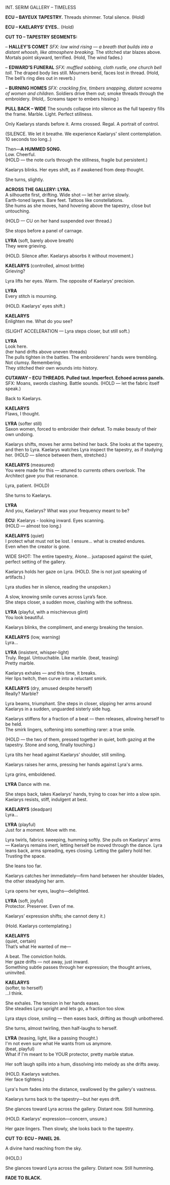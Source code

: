 INT. SERIM GALLERY – TIMELESS

**ECU – BAYEUX TAPESTRY.**  Threads shimmer.  Total silence.
(Hold)

**ECU – KAELARYS’ EYES.**.
(Hold)

**CUT TO – TAPESTRY SEGMENTS:**

– **HALLEY’S COMET**
   *SFX: low wind rising — a breath that builds into a distant whoosh, like atmosphere breaking.*
   The stitched star blazes above.  Mortals point skyward, terrified.
   (Hold, The wind fades.)

– **EDWARD’S FUNERAL**
   *SFX: muffled sobbing, cloth rustle, one church bell toll.*
   The draped body lies still.  Mourners bend, faces lost in thread.
   (Hold, The bell’s ring dies out in reverb.)

– **BURNING HOMES**
   *SFX: crackling fire, timbers snapping, distant screams of women and children.*
   Soldiers drive them out; smoke threads through the embroidery.
   (Hold,. Screams taper to embers hissing.)

**PULL BACK – WIDE**
The sounds collapse into silence as the full tapestry fills the frame.
Marble.  Light.  Perfect stillness.

Only Kaelarys stands before it. Arms crossed. Regal. A portrait of control.  

(SILENCE. We let it breathe. We experience Kaelarys' silent contemplation. 10 seconds too long..)  

Then—**A HUMMED SONG.**  
Low. Cheerful.  
(HOLD — the note curls through the stillness, fragile but persistent.)  

Kaelarys blinks. Her eyes shift, as if awakened from deep thought.  

She turns, slightly.  

**ACROSS THE GALLERY: LYRA.**  
A silhouette first, drifting. Wide shot — let her arrive slowly.  
Earth-toned layers. Bare feet. Tattoos like constellations.  
She hums as she moves, hand hovering above the tapestry, close but untouching.  

(HOLD — CU on her hand suspended over thread.)  

She stops before a panel of carnage.  

**LYRA** (soft, barely above breath)  
They were grieving.  

(HOLD. Silence after. Kaelarys absorbs it without movement.)  

**KAELARYS** (controlled, almost brittle)  
Grieving?  

Lyra lifts her eyes. Warm. The opposite of Kaelarys’ precision.  

**LYRA**  
Every stitch is mourning.  

(HOLD. Kaelarys’ eyes shift.)  

**KAELARYS**  
Enlighten me. What do you see?  

(SLIGHT ACCELERATION — Lyra steps closer, but still soft.)  

**LYRA**  
Look here.  
(her hand drifts above uneven threads)  
The pulls tighten in the battles. The embroiderers’ hands were trembling. Not clumsy. Remembering.  
They stitched their own wounds into history.  

**CUTAWAY – ECU THREADS. Pulled taut. Imperfect. Echoed across panels.**  
SFX: Moans, swords clashing.  Battle sounds.
(HOLD — let the fabric itself speak.)  

Back to Kaelarys.

**KAELARYS**  
Flaws, I thought.  

**LYRA** (softer still)  
Saxon women, forced to embroider their defeat. To make beauty of their own undoing.  

Kaelarys shifts, moves her arms behind her back. She looks at the tapestry, and then to Lyra.  Kaelarys watches Lyra inspect the tapestry, as if studying her.
(HOLD — silence between them, stretched.)  

**KAELARYS** (measured)  
You were made for this — attuned to currents others overlook. The Architect gave you that resonance.  

Lyra, patient.  (HOLD)

She turns to Kaelarys.

**LYRA**  
And you, Kaelarys? What was your frequency meant to be?  

**ECU**: Kaelarys - looking inward. Eyes scanning.  
(HOLD — almost too long.)  

**KAELARYS** (quiet)  
I protect what must not be lost. I ensure... what is created endures.  
Even when the creator is gone.

WIDE SHOT: The entire tapestry, Alone... juxtaposed against the quiet, perfect setting of the gallery.

Kaelarys holds her gaze on Lyra.
(HOLD. She is not just speaking of artifacts.)  

Lyra studies her in silence, reading the unspoken.)  

A slow, knowing smile curves across Lyra’s face.  
She steps closer, a sudden move, clashing with the softness.  

**LYRA** (playful, with a mischievous glint)  
You look beautiful.  

Kaelarys blinks, the compliment, and energy breaking the tension.  

**KAELARYS** (low, warning)  
Lyra…  

**LYRA** (insistent, whisper-light)  
Truly. Regal. Untouchable.  Like marble.
(beat, teasing)  
Pretty marble.  

Kaelarys exhales — and this time, it breaks.  
Her lips twitch, then curve into a reluctant smirk.  

**KAELARYS** (dry, amused despite herself)  
Really? Marble?  

Lyra beams, triumphant. She steps in closer, slipping her arms around Kaelarys in a sudden, unguarded sisterly side hug.  

Kaelarys stiffens for a fraction of a beat — then releases, allowing herself to be held.  
The smirk lingers, softening into something rarer: a true smile.  

(HOLD — the two of them, pressed together in quiet, both gazing at the tapestry. Stone and song, finally touching.)  

Lyra tilts her head against Kaelarys’ shoulder, still smiling.

Kaelarys raises her arms, pressing her hands against Lyra's arms.

Lyra grins, emboldened. 

**LYRA**
Dance with me.

She steps back, takes Kaelarys' hands, trying to coax her into a slow spin.  
Kaelarys resists, stiff, indulgent at best.

**KAELARYS** (deadpan)  
Lyra…

**LYRA** (playful)  
Just for a moment. Move with me.

Lyra twirls, fabrics sweeping, humming softly. She pulls on Kaelarys’ arms — Kaelarys remains inert, letting herself be moved through the dance. Lyra leans back, arms spreading, eyes closing. Letting the gallery hold her. Trusting the space.

She leans too far.

Kaelarys catches her immediately—firm hand between her shoulder blades, the other steadying her arm.  

Lyra opens her eyes, laughs—delighted.

**LYRA** (soft, joyful)  
Protector. Preserver. Even of me.

Kaelarys’ expression shifts; she cannot deny it.)  

(Hold.  Kaelarys contemplating.)

**KAELARYS**  
(quiet, certain)  
That’s what He wanted of me—

A beat.  The conviction holds.  
Her gaze drifts — not away, just inward.  
Something subtle passes through her expression; the thought arrives, uninvited.

**KAELARYS**  
(softer, to herself)  
...I think.

She exhales.  The tension in her hands eases.  
She steadies Lyra upright and lets go, a fraction too slow.

Lyra stays close, smiling — then  eases back, drifting as though unbothered.  

She turns, almost twirling, then half-laughs to herself.  

**LYRA** (teasing, light, like a passing thought.)  
I'm not even sure what He wants from us anymore.  
(beat, playful)  
What if I'm meant to be YOUR protector, pretty marble statue.

Her soft laugh spills into a hum, dissolving into melody as she drifts away.  

(HOLD. Kaelarys watches.  
Her face tightens.)

Lyra's hum fades into the distance, swallowed by the gallery's vastness.

Kaelarys turns back to the tapestry—but her eyes drift.

She glances toward Lyra across the gallery. Distant now. Still humming.

(HOLD. Kaelarys' expression—concern, unsure.)

Her gaze lingers. Then slowly, she looks back to the tapestry.

**CUT TO: ECU – PANEL 26.**

A divine hand reaching from the sky.

(HOLD.)

She glances toward Lyra across the gallery. Distant now. Still humming.

**FADE TO BLACK.**


